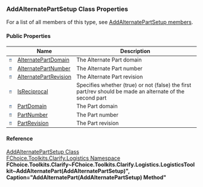 ﻿### AddAlternatePartSetup Class Properties

For a list of all members of this type, see [AddAlternatePartSetup members](FChoice.Toolkits.Clarify~FChoice.Toolkits.Clarify.Logistics.AddAlternatePartSetup_members.md).

#### Public Properties

|   | Name | Description |
| --- | --- | --- |
| ![Public Property](dotnetimages/publicProperty.png) | [AlternatePartDomain](FChoice.Toolkits.Clarify~FChoice.Toolkits.Clarify.Logistics.AddAlternatePartSetup~AlternatePartDomain.md) | The Alternate Part domain   |
| ![Public Property](dotnetimages/publicProperty.png) | [AlternatePartNumber](FChoice.Toolkits.Clarify~FChoice.Toolkits.Clarify.Logistics.AddAlternatePartSetup~AlternatePartNumber.md) | The Alternate Part number   |
| ![Public Property](dotnetimages/publicProperty.png) | [AlternatePartRevision](FChoice.Toolkits.Clarify~FChoice.Toolkits.Clarify.Logistics.AddAlternatePartSetup~AlternatePartRevision.md) | The Alternate Part revision   |
| ![Public Property](dotnetimages/publicProperty.png) | [IsReciprocal](FChoice.Toolkits.Clarify~FChoice.Toolkits.Clarify.Logistics.AddAlternatePartSetup~IsReciprocal.md) | Specifies whether (true) or not (false) the first part/rev should be made an alternate of the second part   |
| ![Public Property](dotnetimages/publicProperty.png) | [PartDomain](FChoice.Toolkits.Clarify~FChoice.Toolkits.Clarify.Logistics.AddAlternatePartSetup~PartDomain.md) | The Part domain   |
| ![Public Property](dotnetimages/publicProperty.png) | [PartNumber](FChoice.Toolkits.Clarify~FChoice.Toolkits.Clarify.Logistics.AddAlternatePartSetup~PartNumber.md) | The Part number   |
| ![Public Property](dotnetimages/publicProperty.png) | [PartRevision](FChoice.Toolkits.Clarify~FChoice.Toolkits.Clarify.Logistics.AddAlternatePartSetup~PartRevision.md) | The Part revision   |





#### Reference

[AddAlternatePartSetup Class](FChoice.Toolkits.Clarify~FChoice.Toolkits.Clarify.Logistics.AddAlternatePartSetup.md)  
[FChoice.Toolkits.Clarify.Logistics Namespace](FChoice.Toolkits.Clarify~FChoice.Toolkits.Clarify.Logistics_namespace.md)  
**FChoice.Toolkits.Clarify~FChoice.Toolkits.Clarify.Logistics.LogisticsToolkit~AddAlternatePart(AddAlternatePartSetup)", Caption="AddAlternatePart(AddAlternatePartSetup) Method"**